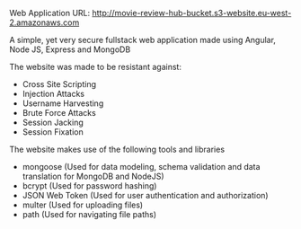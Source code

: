 Web Application URL: http://movie-review-hub-bucket.s3-website.eu-west-2.amazonaws.com

A simple, yet very secure fullstack web application made using Angular, Node JS, Express and MongoDB

The website was made to be resistant against:
  - Cross Site Scripting
  - Injection Attacks
  - Username Harvesting
  - Brute Force Attacks
  - Session Jacking
  - Session Fixation

The website makes use of the following tools and libraries
  - mongoose (Used for data modeling, schema validation and data translation for MongoDB and NodeJS)
  - bcrypt (Used for password hashing)
  - JSON Web Token (Used for user authentication and authorization)
  - multer (Used for uploading files)
  - path (Used for navigating file paths) 
